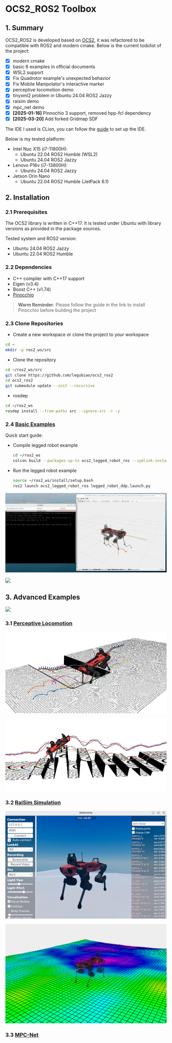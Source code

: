 # OCS2_ROS2 Toolbox

## 1. Summary

OCS2_ROS2 is developed based on [OCS2](https://github.com/leggedrobotics/ocs2), it was refactored to be compatible with
ROS2 and modern cmake. Below is the current todolist of the project:

- [x] modern cmake
- [x] basic 6 examples in official documents
- [x] WSL2 support
- [x] Fix Quadrotor example's unexpected behavior
- [x] Fix Mobile Manipolator's interactive marker
- [x] perceptive locomotion demo
- [x] tinyxml2 problem in Ubuntu 24.04 ROS2 Jazzy
- [x] raisim demo
- [x] mpc_net demo
- [x] **[2025-01-16]** Pinnochio 3 support, removed hpp-fcl dependency
- [x] **[2025-03-20]** Add forked Gridmap SDF

The IDE I used is CLion, you can follow the [guide](https://www.jetbrains.com/help/clion/ros2-tutorial.html) to set up
the IDE.

Below is my tested platform:

* Intel Nuc X15 (i7-11800H):
    * Ubuntu 22.04 ROS2 Humble (WSL2)
    * Ubuntu 24.04 ROS2 Jazzy
* Lenovo P16v (i7-13800H):
    * Ubuntu 24.04 ROS2 Jazzy
* Jetson Orin Nano
    * Ubuntu 22.04 ROS2 Humble (JetPack 6.1)

## 2. Installation

### 2.1 Prerequisites

The OCS2 library is written in C++17. It is tested under Ubuntu with library versions as provided in the package
sources.

Tested system and ROS2 version:

* Ubuntu 24.04 ROS2 Jazzy
* Ubuntu 22.04 ROS2 Humble

### 2.2 Dependencies

* C++ compiler with C++17 support
* Eigen (v3.4)
* Boost C++ (v1.74)
* [Pinocchio](https://stack-of-tasks.github.io/pinocchio/download.html)

> **Warm Reminder**: Please follow the guide in the link to install Pinocchio before building the project

### 2.3 Clone Repositories

* Create a new workspace or clone the project to your workspace

```bash
cd ~
mkdir -p ros2_ws/src
```

* Clone the repository

```bash
cd ~/ros2_ws/src
git clone https://github.com/legubiao/ocs2_ros2
cd ocs2_ros2
git submodule update --init --recursive
```

* rosdep

```bash
cd ~/ros2_ws
rosdep install --from-paths src --ignore-src -r -y
```

### 2.4 [Basic Examples](basic%20examples/)

Quick start guide:

* Compile legged robot example
    ```bash
    cd ~/ros2_ws
    colcon build --packages-up-to ocs2_legged_robot_ros --symlink-install
    ```
* Run the legged robot example
    ```bash
    source ~/ros2_ws/install/setup.bash
    ros2 launch ocs2_legged_robot_ros legged_robot_ddp.launch.py
    ```

![legged_robot](.images/legged_demo.png)

[![](http://i0.hdslb.com/bfs/archive/1bf12ba98ed8e7fe01594bb2a713ddafdd580488.jpg)](https://www.bilibili.com/video/BV12vv9eGEns/)

## 3. Advanced Examples

[![](http://i1.hdslb.com/bfs/archive/a53bab50141165eb452aa0763a9a5b9a51a7ca67.jpg)](https://www.bilibili.com/video/BV1gSHLe3EEv/)

### 3.1 [Perceptive Locomotion](advance%20examples/ocs2_perceptive_anymal/)

![perceptive_side](.images/perception_side.png)

![perceptive_hurdles](.images/perception_hurdles.png)

### 3.2 [RaiSim Simulation](advance%20examples/ocs2_raisim/)

![raisim](.images/raisim.png)

![raisim_rviz](.images/raisim_rviz.png)

### 3.3 [MPC-Net](advance%20examples/ocs2_mpcnet/)
